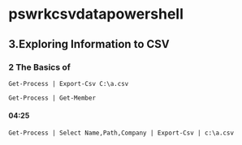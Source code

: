 # pswrkcsvdatapowershell
## 3.Exploring Information to CSV
### 2 The Basics of
```
Get-Process | Export-Csv C:\a.csv
```

```
Get-Process | Get-Member
```

#### 04:25
```
Get-Process | Select Name,Path,Company | Export-Csv | c:\a.csv
```
